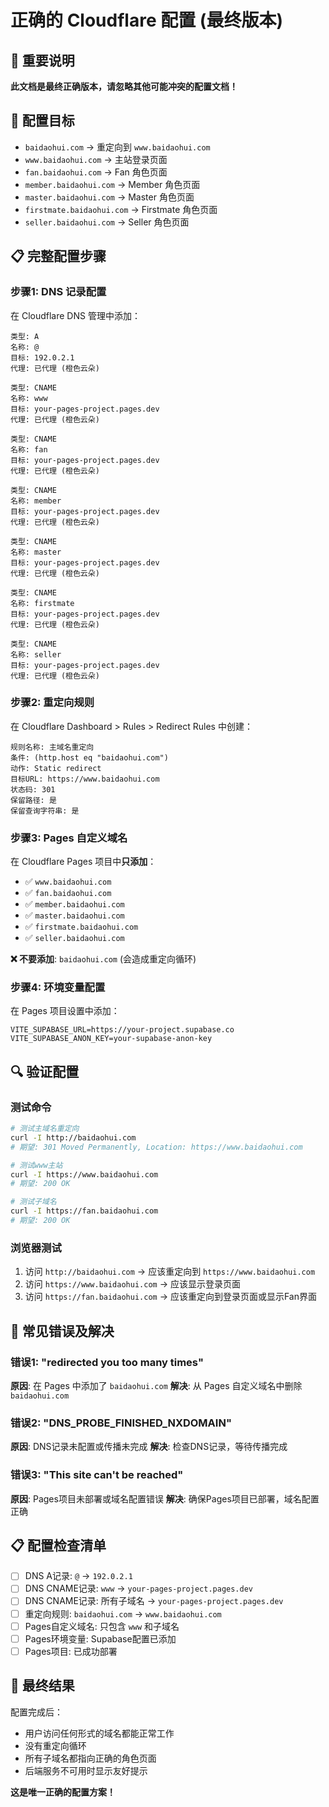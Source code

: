 # 正确的 Cloudflare 配置 (最终版本)

## 🚨 重要说明

**此文档是最终正确版本，请忽略其他可能冲突的配置文档！**

## 🎯 配置目标

- `baidaohui.com` → 重定向到 `www.baidaohui.com`
- `www.baidaohui.com` → 主站登录页面
- `fan.baidaohui.com` → Fan 角色页面
- `member.baidaohui.com` → Member 角色页面
- `master.baidaohui.com` → Master 角色页面
- `firstmate.baidaohui.com` → Firstmate 角色页面
- `seller.baidaohui.com` → Seller 角色页面

## 📋 完整配置步骤

### 步骤1: DNS 记录配置

在 Cloudflare DNS 管理中添加：

```
类型: A
名称: @
目标: 192.0.2.1
代理: 已代理 (橙色云朵)

类型: CNAME
名称: www
目标: your-pages-project.pages.dev
代理: 已代理 (橙色云朵)

类型: CNAME
名称: fan
目标: your-pages-project.pages.dev
代理: 已代理 (橙色云朵)

类型: CNAME
名称: member
目标: your-pages-project.pages.dev
代理: 已代理 (橙色云朵)

类型: CNAME
名称: master
目标: your-pages-project.pages.dev
代理: 已代理 (橙色云朵)

类型: CNAME
名称: firstmate
目标: your-pages-project.pages.dev
代理: 已代理 (橙色云朵)

类型: CNAME
名称: seller
目标: your-pages-project.pages.dev
代理: 已代理 (橙色云朵)
```

### 步骤2: 重定向规则

在 Cloudflare Dashboard > Rules > Redirect Rules 中创建：

```
规则名称: 主域名重定向
条件: (http.host eq "baidaohui.com")
动作: Static redirect
目标URL: https://www.baidaohui.com
状态码: 301
保留路径: 是
保留查询字符串: 是
```

### 步骤3: Pages 自定义域名

在 Cloudflare Pages 项目中**只添加**：

- ✅ `www.baidaohui.com`
- ✅ `fan.baidaohui.com`
- ✅ `member.baidaohui.com`
- ✅ `master.baidaohui.com`
- ✅ `firstmate.baidaohui.com`
- ✅ `seller.baidaohui.com`

**❌ 不要添加**: `baidaohui.com` (会造成重定向循环)

### 步骤4: 环境变量配置

在 Pages 项目设置中添加：

```
VITE_SUPABASE_URL=https://your-project.supabase.co
VITE_SUPABASE_ANON_KEY=your-supabase-anon-key
```

## 🔍 验证配置

### 测试命令

```bash
# 测试主域名重定向
curl -I http://baidaohui.com
# 期望: 301 Moved Permanently, Location: https://www.baidaohui.com

# 测试www主站
curl -I https://www.baidaohui.com
# 期望: 200 OK

# 测试子域名
curl -I https://fan.baidaohui.com
# 期望: 200 OK
```

### 浏览器测试

1. 访问 `http://baidaohui.com` → 应该重定向到 `https://www.baidaohui.com`
2. 访问 `https://www.baidaohui.com` → 应该显示登录页面
3. 访问 `https://fan.baidaohui.com` → 应该重定向到登录页面或显示Fan界面

## 🚨 常见错误及解决

### 错误1: "redirected you too many times"
**原因**: 在 Pages 中添加了 `baidaohui.com`
**解决**: 从 Pages 自定义域名中删除 `baidaohui.com`

### 错误2: "DNS_PROBE_FINISHED_NXDOMAIN"
**原因**: DNS记录未配置或传播未完成
**解决**: 检查DNS记录，等待传播完成

### 错误3: "This site can't be reached"
**原因**: Pages项目未部署或域名配置错误
**解决**: 确保Pages项目已部署，域名配置正确

## 📋 配置检查清单

- [ ] DNS A记录: `@` → `192.0.2.1`
- [ ] DNS CNAME记录: `www` → `your-pages-project.pages.dev`
- [ ] DNS CNAME记录: 所有子域名 → `your-pages-project.pages.dev`
- [ ] 重定向规则: `baidaohui.com` → `www.baidaohui.com`
- [ ] Pages自定义域名: 只包含 `www` 和子域名
- [ ] Pages环境变量: Supabase配置已添加
- [ ] Pages项目: 已成功部署

## 🎯 最终结果

配置完成后：
- 用户访问任何形式的域名都能正常工作
- 没有重定向循环
- 所有子域名都指向正确的角色页面
- 后端服务不可用时显示友好提示

**这是唯一正确的配置方案！** 